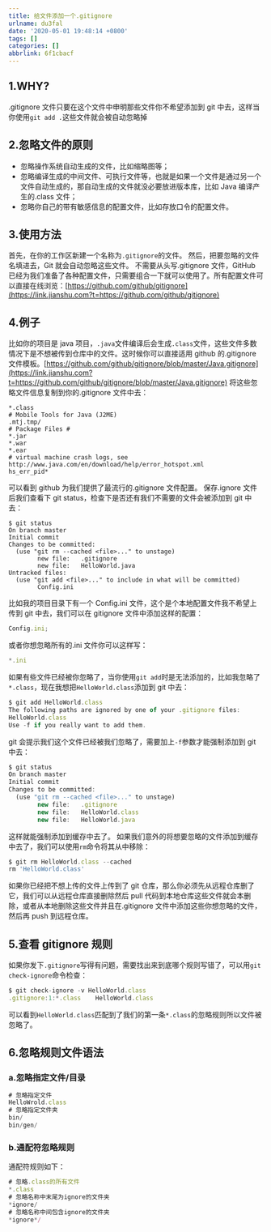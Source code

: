 ```yaml
---
title: 给文件添加一个.gitignore
urlname: du3fal
date: '2020-05-01 19:48:14 +0800'
tags: []
categories: []
abbrlink: 6f1cbacf
---
```


## 1.WHY?

.gitignore 文件只要在这个文件中申明那些文件你不希望添加到 git 中去，这样当你使用`git add .`这些文件就会被自动忽略掉

## 2.忽略文件的原则

- 忽略操作系统自动生成的文件，比如缩略图等；
- 忽略编译生成的中间文件、可执行文件等，也就是如果一个文件是通过另一个文件自动生成的，那自动生成的文件就没必要放进版本库，比如 Java 编译产生的.class 文件；
- 忽略你自己的带有敏感信息的配置文件，比如存放口令的配置文件。

## 3.使用方法

首先，在你的工作区新建一个名称为`.gitignore`的文件。
然后，把要忽略的文件名填进去，Git 就会自动忽略这些文件。
不需要从头写.gitignore 文件，GitHub 已经为我们准备了各种配置文件，只需要组合一下就可以使用了。所有配置文件可以直接在线浏览：[https://github.com/github/gitignore](https://link.jianshu.com?t=https://github.com/github/gitignore)

## 4.例子

比如你的项目是 java 项目，`.java`文件编译后会生成`.class`文件，这些文件多数情况下是不想被传到仓库中的文件。这时候你可以直接适用 github 的.gitignore 文件模板。[https://github.com/github/gitignore/blob/master/Java.gitignore](https://link.jianshu.com?t=https://github.com/github/gitignore/blob/master/Java.gitignore) 将这些忽略文件信息复制到你的.gitignore 文件中去：

```
*.class
# Mobile Tools for Java (J2ME)
.mtj.tmp/
# Package Files #
*.jar
*.war
*.ear
# virtual machine crash logs, see http://www.java.com/en/download/help/error_hotspot.xml
hs_err_pid*
```

可以看到 github 为我们提供了最流行的.gitignore 文件配置。
保存.ignore 文件后我们查看下 git status，检查下是否还有我们不需要的文件会被添加到 git 中去：

```
$ git status
On branch master
Initial commit
Changes to be committed:
  (use "git rm --cached <file>..." to unstage)
        new file:   .gitignore
        new file:   HelloWorld.java
Untracked files:
  (use "git add <file>..." to include in what will be committed)
        Config.ini
```

比如我的项目目录下有一个 Config.ini 文件，这个是个本地配置文件我不希望上传到 git 中去，我们可以在 gitignore 文件中添加这样的配置：

```javascript
Config.ini;
```

或者你想忽略所有的.ini 文件你可以这样写：

```javascript
*.ini
```

如果有些文件已经被你忽略了，当你使用`git add`时是无法添加的，比如我忽略了`*.class`，现在我想把`HelloWorld.class`添加到 git 中去：

```javascript
$ git add HelloWorld.class
The following paths are ignored by one of your .gitignore files:
HelloWorld.class
Use -f if you really want to add them.
```

git 会提示我们这个文件已经被我们忽略了，需要加上`-f`参数才能强制添加到 git 中去：

```javascript
$ git status
On branch master
Initial commit
Changes to be committed:
  (use "git rm --cached <file>..." to unstage)
        new file:   .gitignore
        new file:   HelloWorld.class
        new file:   HelloWorld.java
```

这样就能强制添加到缓存中去了。
如果我们意外的将想要忽略的文件添加到缓存中去了，我们可以使用`rm`命令将其从中移除：

```javascript
$ git rm HelloWorld.class --cached
rm 'HelloWorld.class'
```

如果你已经把不想上传的文件上传到了 git 仓库，那么你必须先从远程仓库删了它，我们可以从远程仓库直接删除然后 pull 代码到本地仓库这些文件就会本删除，或者从本地删除这些文件并且在.gitignore 文件中添加这些你想忽略的文件，然后再 push 到远程仓库。

## 5.查看 gitignore 规则

如果你发下`.gitignore`写得有问题，需要找出来到底哪个规则写错了，可以用`git check-ignore`命令检查：

```javascript
$ git check-ignore -v HelloWorld.class
.gitignore:1:*.class    HelloWorld.class
```

可以看到`HelloWorld.class`匹配到了我们的第一条`*.class`的忽略规则所以文件被忽略了。

## 6.忽略规则文件语法

### a.忽略指定文件/目录

```javascript
# 忽略指定文件
HelloWrold.class
# 忽略指定文件夹
bin/
bin/gen/
```

### b.通配符忽略规则

通配符规则如下：

```javascript
# 忽略.class的所有文件
*.class
# 忽略名称中末尾为ignore的文件夹
*ignore/
# 忽略名称中间包含ignore的文件夹
*ignore*/
```
